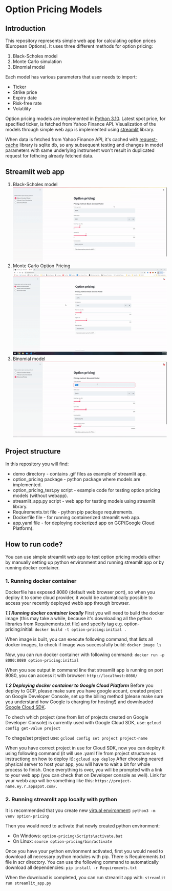 # Option Pricing Models

## Introduction

This repository represents simple web app for calculating option prices (European Options). It uses three different methods for option pricing:

1. Black-Scholes model
2. Monte Carlo simulation
3. Binomial model

Each model has various parameters that user needs to import:

- Ticker
- Strike price
- Expiry date
- Risk-free rate
- Volatility

Option pricing models are implemented in [Python 3.10](https://www.python.org/downloads/release/python-377/). Latest spot price, for specified ticker, is fetched from Yahoo Finance API. Visualization of the models through simple web app is implemented using [streamlit](https://www.streamlit.io/) library.

When data is fetched from Yahoo Finance API, it's cached with [request-cache](https://github.com/reclosedev/requests-cache) library is sqlite db, so any subsequent testing and changes in model parameters with same underlying instrument won't result in duplicated request for fethcing already fetched data.

## Streamlit web app

1. Black-Scholes model![black-scholes-demo](./demo/streamlit-webapp-BS.gif)
2. Monte Carlo Option Pricing![monte-carlo-demo](./demo/streamlit-webapp-MC.gif)
3. Binomial model
   ![binomial-tree-demo](./demo/streamlit-webapp-BC.gif)

## Project structure

In this repository you will find:

- demo directory - contains .gif files as example of streamlit app.
- option_pricing package - python package where models are implemented.
- option_pricing_test.py script - example code for testing option pricing models (without webapp).
- streamlit_app.py script - web app for testing models using streamlit library.
- Requirements.txt file - python pip package requirements.
- Dockerfile file - for running containerized streamlit web app.
- app.yaml file - for deploying dockerized app on GCP(Google Cloud Platform).

## How to run code?

You can use simple streamlit web app to test option pricing models either by manually setting up python environment and running streamlit app or by running docker container.

### **1. Running docker container**

Dockerfile has exposed 8080 (default web browser port), so when you deploy it to some cloud provider, it would be automatically possible to access your recently deployed webb app through browser.

***1.1 Running docker container locally***
First you will need to build the docker image (this may take a while, because it's downloading all the python libraries from Requirements.txt file) and specify tag e.g. option-pricing:initial:
`docker build -t option-pricing:initial .`

When image is built, you can execute following command, that lists all docker images, to check if image was successfully build:
`docker image ls`

Now, you can run docker container with following command:
`docker run -p 8080:8080 option-pricing:initial`

When you see output in command line that streamlit app is running on port 8080, you can access it with browser:
`http://localhost:8080/`

***1.2 Deploying docker container to Google Cloud Platform***
Before you deploy to GCP, please make sure you have google acount, created project on Google Developer Console, set up the billing method (please make sure you understand how Google is charging for hosting!) and downloaded [Google Cloud SDK](https://cloud.google.com/sdk/docs/quickstarts).

To chech which project (one from list of projects created on Google Developer Console) is currently used with Google Cloud SDK, use:
`gcloud config get-value project`

To chage/set project use:
`gcloud config set project project-name`

When you have correct project in use for Cloud SDK, now you can deploy it using following command (it will use .yaml file from project structure as instructiong on how to deploy it):
`gcloud app deploy`
After choosing neared physical server to host your app, you will have to wait a bit for whole process to finish. Once everything is over, you will be prompted with a link to your web app (you can check that on Developer console as well).
Link for your webb app will be something like this: `https://project-name.ey.r.appspot.com/`.

### **2. Running streamlit app locally with python**

It is recommended that you create new [virtual environment](https://docs.python.org/3.7/tutorial/venv.html):
`python3 -m venv option-pricing`

Then you would need to activate that newly created python environment:

* On Windows:
  `option-pricing\Scripts\activate.bat`
* On Linux:
  `source option-pricing/bin/activate`

Once you have your python environment activated, first you would need to download all necessary python modules with pip. There is Requirements.txt file in scr directory. You can use the following command to automatically download all dependencies:
`pip install -r Requirements.txt`

When the download is completed, you can run streamlit app with:
`streamlit run streamlit_app.py`
